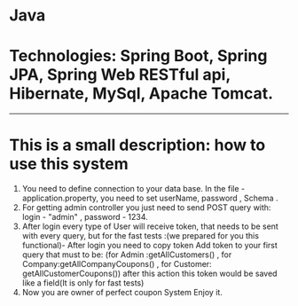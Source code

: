 # Java
# Technologies: Spring Boot, Spring JPA, Spring Web RESTful api, Hibernate, MySql, Apache Tomcat.

****************************************************************

# This is a small description: how to use this system  

1. You need to define connection to your data base.
In the file - application.property, you need to set userName, password , Schema . 
2. For getting admin controller you just need to send POST query with: login - "admin" , password - 1234.
3. After login every type of User will receive token,  that needs to be sent with every query, 
but for the fast tests  :(we prepared for you this functional)- After login you need to copy token
Add token to your first query that must to be: 
(for Admin :getAllCustomers() , for Company:getAllCompanyCoupons() , for Customer: getAllCustomerCoupons()) after this action
this token would be saved like a field(It is only for fast tests)
4. Now you are owner of perfect coupon System Enjoy it.
